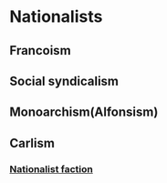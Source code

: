 # Nationalists

## Francoism
## Social syndicalism
## Monoarchism(Alfonsism)
## Carlism

### [Nationalist faction](https://en.wikipedia.org/wiki/Nationalist_faction_(Spanish_Civil_War))
